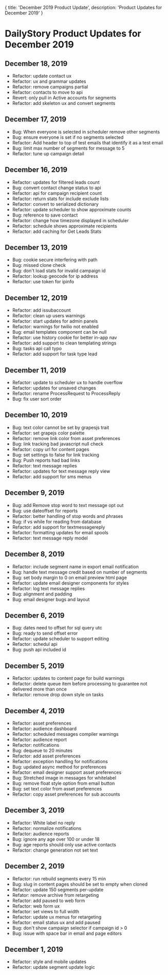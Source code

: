 {
	title: 'December 2019 Product Update',
	description: 'Product Updates for December 2019'
}
# DailyStory Product Updates for December 2019
## December 18, 2019
* Refactor: update contact ux
* Refactor: ux and grammar updates
* Refactor: remove campaigns partial
* Refactor: contacts to move to api
* Revert: only pull in Active accounts for segments
* Refactor: add skeleton ux and convert segments

## December 17, 2019
* Bug: When everyone is selected in scheduler remove other segments
* Bug: ensure everyone is set if no segments selected
* Refactor: Add header to top of test emails that identify it as a test email
* Bug: limit max number of segments for message to 5
* Refactor: tune up campaign detail

## December 16, 2019
* Refactor: updates for filtered leads count
* Bug: convert contact change status to api
* Refactor: api for campaign recipient count
* Refactor: return stats for include exclude lists
* Refactor: convert to serialized dictionary
* Refactor: update scheduler to show approximate counts
* Bug: reference to save contact
* Refactor: change how timezone displayed in scheduler
* Refactor: schedule shows approximate recipients
* Refactor: add caching for Get Leads Stats

## December 13, 2019
* Bug: cookie secure interfering with path
* Bug: missed clone check
* Bug: don't load stats for invalid campaign id
* Refactor: lookup geocode for ip address
* Refactor: use token for ipinfo

## December 12, 2019
* Refactor: add issubaccount
* Refactor: clean up users warnings
* Refactor: start updates for admin panels
* Refactor: warnings for twilio not enabled
* Bug: email templates component can be null
* Refactor: use history cookie for better in-app nav
* Refactor: add support to clean templating strings
* Bug: tasks api call typo
* Refactor: add support for task type lead

## December 11, 2019
* Refactor: update to scheduler ux to handle overflow
* Refactor: updates for unsaved changes
* Refactor: rename ProcessRequest to ProcessReply
* Bug: fix user sort order

## December 10, 2019
* Bug: text color cannot be set by grapesjs trait
* Refactor: set grapejs color palette
* Refactor: remove link color from asset preferences
* Bug: link tracking bad javascript null check
* Refactor: copy url for content pages
* Bug: set settings to false for link tracking
* Bug: Push reports had bad links
* Refactor: text message replies
* Refactor: updates for text message reply view
* Refactor: add support for sms menus

## December 9, 2019
* Bug: add Remove stop word to text message opt out
* Bug: use dateoffset for reports
* Refactor: better handling of stop words and phrases
* Bug: if vs while for reading from database
* Refactor: add support for textmessagereply
* Refactor: formatting updates for email spools
* Refactor: text message reply model

## December 8, 2019
* Refactor: include segment name in export email notification
* Bug: handle text message credit based on number of segments
* Bug: set body margin to 0 on email preview html page
* Refactor: update email designer components for styles
* Refactor: log text message replies
* Bug: alignment and padding
* Bug: email designer bugs and layout

## December 6, 2019
* Bug: dates need to offset for sql query utc
* Bug: ready to send offset error
* Refactor: update scheduler to support editing
* Refactor: schedul api 
* Bug: push api included id

## December 5, 2019
* Refactor: updates to content page for build warnings
* Refactor: delete queue item before processing to guarantee not delivered more than once
* Refactor: remove drop down style on tasks

## December 4, 2019
* Refactor: asset preferences
* Refactor: audience dashboard
* Refactor: scheduled messages compiler warnings
* Refactor: audience report
* Refactor: notifications
* Bug: dequeue to 20 minutes
* Refactor: add asset preferences
* Refactor: exception handling for notifications
* Bug: updated async method for preferences
* Refactor: email designer support asset preferences
* Bug: Stretched image in messages for whitelabel
* Bug: remove float style option from email button
* Bug: set text color from asset preferences
* Refactor: copy asset preferences for sub accounts

## December 3, 2019
* Refactor: White label no reply
* Refactor: normalize notifications
* Refactor: audience reports
* Bug: ignore any age over 100 or under 18
* Bug: age reports should only use active contacts
* Refactor: change generation not set text

## December 2, 2019
* Refactor: run rebuild segments every 15 min
* Bug: slug in content pages should be set to empty when cloned
* Refactor: update 150 segments per-update
* Refator: remove archive from retargeting
* Refactor: add paused to web form
* Refactor: web form ux
* Refactor: set views to full width
* Refactor: update ux menus for retargeting
* Refactor: email status ux and add paused
* Bug: don't show campaign selector if campaign id > 0
* Bug: issue with space bar in email and page editors

## December 1, 2019
* Refactor: style and mobile updates
* Refactor: update segment update logic